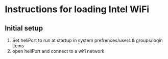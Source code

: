 # Instructions for loading Intel WiFi

## Initial setup
1. Set heliPort to run at startup in system prefrences/users & groups/login items
2. open heliPort and connect to a wifi network

